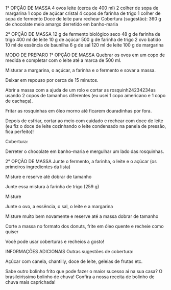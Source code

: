 1° OPÇÃO DE MASSA
4 ovos
leite (cerca de 400 ml)
2 colher de sopa de margarina
1 copo de açúcar cristal
4 copos de farinha de trigo
1 colher de sopa de fermento
Doce de leite para rechear
Cobertura (sugestão):
360 g de chocolate meio amargo derretido em banho-maria

2° OPÇÃO DE MASSA
12 g de fermento biológico seco
48 g de farinha de trigo
400 ml de leite
10 g de açúcar
500 g de farinha de trigo
2 ovo batido
10 ml de essência de baunilha
6 g de sal
120 ml de leite
100 g de margarina

MODO DE PREPARO
1° OPÇÃO DE MASSA
Quebrar os ovos em um copo de medida e completar com o leite até a marca de 500 ml.

Misturar a margarina, o açúcar, a farinha e o fermento e sovar a massa.

Deixar em repouso por cerca de 15 minutos.

Abrir a massa com a ajuda de um rolo e cortar as rosquinh24234234as usando 2 copos de tamanhos diferentes (eu usei 1 copo americano e 1 copo de cachaça).

Fritar as rosquinhas em óleo morno até ficarem douradinhas por fora.

Depois de esfriar, cortar ao meio com cuidado e rechear com doce de leite (eu fiz o doce de leite cozinhando o leite condensado na panela de pressão, fica perfeito)!

Cobertura:

Derreter o chocolate em banho-maria e mergulhar um lado das rosquinhas.

2° OPÇÃO DE MASSA
Junte o fermento, a farinha, o leite e o açúcar (os primeiros ingredientes da lista)

Misture e reserve até dobrar de tamanho

Junte essa mistura à farinha de trigo (259 g)

Misture

Junte o ovo, a essência, o sal, o leite e a margarina

Misture muito bem novamente e reserve até a massa dobrar de tamanho

Corte a massa no formato dos donuts, frite em óleo quente e recheie como quiser

Você pode usar coberturas e recheios a gosto!

INFORMAÇÕES ADICIONAIS
Outras sugestões de cobertura:

Açúcar com canela, chantilly, doce de leite, geleias de frutas etc.

Sabe outro bolinho frito que pode fazer o maior sucesso aí na sua casa? O brasileiríssimo bolinho de chuva! Confira a nossa receita de bolinho de chuva mais caprichada!
